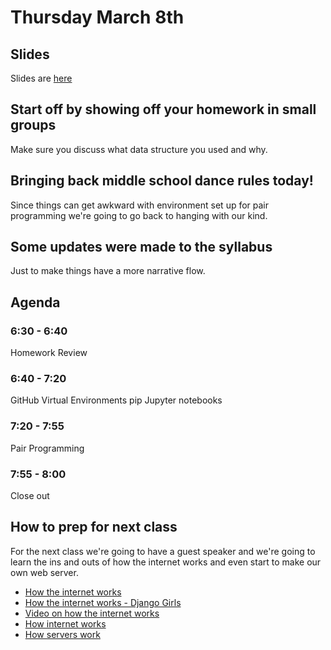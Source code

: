 # Thursday March 8th

## Slides
Slides are [here](http://jessicagarson.com/NYU-Intro-to-Python-March-8)

## Start off by showing off your homework in small groups
Make sure you discuss what data structure you used and why.

## Bringing back middle school dance rules today!
Since things can get awkward with environment set up for pair programming we're going to go back to hanging with our kind.

## Some updates were made to the syllabus
Just to make things have a more narrative flow.

## Agenda
### 6:30 - 6:40
Homework Review
### 6:40 - 7:20
GitHub
Virtual Environments
pip
Jupyter notebooks
### 7:20 - 7:55
Pair Programming
### 7:55 - 8:00
Close out

## How to prep for next class
For the next class we're going to have a guest speaker and we're going to learn the ins and outs of how the internet works and even start to make our own web server.
- [How the internet works](https://web.stanford.edu/class/msande91si/www-spr04/readings/week1/InternetWhitepaper.htm)
- [How the internet works - Django Girls](https://tutorial.djangogirls.org/en/how_the_internet_works/)
- [Video on how the internet works](https://www.youtube.com/watch?v=zaH7rtqkY10)
- [How internet works](http://www.rookiemag.com/2016/11/how-internet-works/)
- [How servers work](https://computer.howstuffworks.com/web-server.htm)

